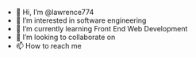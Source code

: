 - 👋 Hi, I’m @lawrence774
- 👀 I’m interested in software engineering
- 🌱 I’m currently learning Front End Web Development
- 💞️ I’m looking to collaborate on 
- 📫 How to reach me 

<!---
lawrence774/lawrence774 is a ✨ special ✨ repository because its `README.md` (this file) appears on your GitHub profile.
You can click the Preview link to take a look at your changes.
--->
